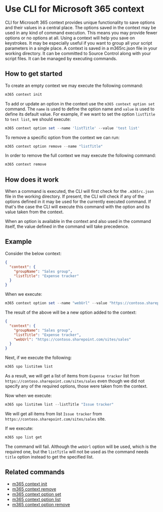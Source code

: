 # Use CLI for Microsoft 365 context

CLI for Microsoft 365 context provides unique functionality to save options and their values in a central place. The options saved in the context may be used in any kind of command execution. This means you may provide fewer options or no options at all. Using a context will help you save on keystrokes.
It may be especially useful if you want to group all your script parameters in a single place.
A context is saved in a m365rc.json file in your working directory. It can be committed to Source Control along with your script files. It can be managed by executing commands.

## How to get started

To create an empty context we may execute the following command:

```powershell
m365 context init
```

To add or update an option in the context use the `m365 context option set` command. The `name` is used to define the option name and `value` is used to define its default value. For example, if we want to set the option `listTitle` to `test list`, we should execute:

```powershell
m365 context option set --name 'listTitle' --value 'test list'
```

To remove a specific option from the context we can run:

```powershell
m365 context option remove --name "listTitle"
```

In order to remove the full context we may execute the following command:

```powershell
m365 context remove

```

## How does it work

When a command is executed, the CLI will first check for the `.m365rc.json` file in the working directory. If present, the CLI will check if any of the options defined in it may be used for the currently executed command. If that's the case the CLI will execute this command with the option and its value taken from the context.

When an option is available in the context and also used in the command itself, the value defined in the command will take precedence.

## Example

Consider the below context:

```json
{
  "context": {
    "groupName": "Sales group",
    "listTitle": "Expense tracker"
  }
}
```

When we execute:

```powershell
m365 context option set --name "webUrl" --value "https://contoso.sharepoint.com/sites/sales"
```

The result of the above will be a new option added to the context:

```json
{
  "context": {
    "groupName": "Sales group",
    "listTitle": "Expense tracker",
    "webUrl": "https://contoso.sharepoint.com/sites/sales"
  }
}
```

Next, if we execute the following:

```powershell
m365 spo listitem list
```

As a result, we will get a list of items from `Expense tracker` list from `https://contoso.sharepoint.com/sites/sales` even though we did not specify any of the required options, those were taken from the context.

Now when we execute:

```powershell
m365 spo listitem list --listTitle "Issue tracker"
```

We will get all items from list `Issue tracker` from `https://contoso.sharepoint.com/sites/sales` site.

If we execute:

```powershell
m365 spo list get
```

The command will fail. Although the `webUrl` option will be used, which is the required one, but the `listTitle` will not be used as the command needs `title` option instead to get the specified list.

## Related commands

- [m365 context init](../cmd/context/context-init.md)
- [m365 context remove](../cmd/context/context-remove.md)
- [m365 context option set](../cmd/context/option/option-set.md)
- [m365 context option list](../cmd/context/option/option-list.md)
- [m365 context option remove](../cmd/context/option/option-remove.md)
